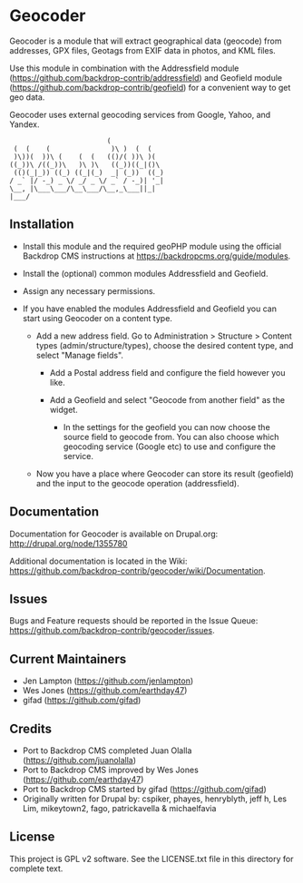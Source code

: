 Geocoder
========

Geocoder is a module that will extract geographical data (geocode) from
addresses, GPX files, Geotags from EXIF data in photos, and KML files.

Use this module in combination with the Addressfield module
(https://github.com/backdrop-contrib/addressfield) and Geofield module
(https://github.com/backdrop-contrib/geofield) for a convenient way to get
geo data.

Geocoder uses external geocoding services from Google, Yahoo, and Yandex.

```
                        (
 (  (    (               )\ )  (  (
 )\))(  ))\ (    (  (   (()/( ))\ )(
((_))\ /((_))\   )\ )\   ((_))((_|()\
 (()(_|_)) ((_) ((_|(_)  _| (_))  ((_)
/ _` |/ -_) _ \/ _/ _ \/ _` / -_)| '_|
\__, |\___\___/\__\___/\__,_\___||_|
|___/
```

Installation
------------

- Install this module and the required geoPHP module using the official
  Backdrop CMS instructions at https://backdropcms.org/guide/modules.

- Install the (optional) common modules Addressfield and Geofield.

- Assign any necessary permissions.

- If you have enabled the modules Addressfield and Geofield you can start using
  Geocoder on a content type.

  - Add a new address field. Go to Administration > Structure > Content types
    (admin/structure/types), choose the desired content type, and select
    "Manage fields".

    - Add a Postal address field and configure the field however you like.

    - Add a Geofield and select "Geocode from another field" as the widget.

      - In the settings for the geofield you can now choose the source field to
        geocode from. You can also choose which geocoding service (Google etc)
        to use and configure the service.

  - Now you have a place where Geocoder can store its result (geofield) and the
    input to the geocode operation (addressfield).


Documentation
-------------

Documentation for Geocoder is available on Drupal.org:
http://drupal.org/node/1355780

Additional documentation is located in the Wiki:
https://github.com/backdrop-contrib/geocoder/wiki/Documentation.

Issues
------

Bugs and Feature requests should be reported in the Issue Queue:
https://github.com/backdrop-contrib/geocoder/issues.


Current Maintainers
-------------------

- Jen Lampton (https://github.com/jenlampton)
- Wes Jones (https://github.com/earthday47)
- gifad (https://github.com/gifad)

Credits
-------

- Port to Backdrop CMS completed Juan Olalla (https://github.com/juanolalla)
- Port to Backdrop CMS improved by Wes Jones (https://github.com/earthday47)
- Port to Backdrop CMS started by gifad (https://github.com/gifad)
- Originally written for Drupal by: cspiker, phayes, henryblyth, jeff h,
  Les Lim, mikeytown2, fago, patrickavella & michaelfavia

License
-------

This project is GPL v2 software. See the LICENSE.txt file in this directory for
complete text.
